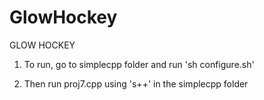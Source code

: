 # GlowHockey

GLOW HOCKEY

1) To run, go to simplecpp folder and run 'sh configure.sh'

2) Then run proj7.cpp using 's++' in the simplecpp folder
